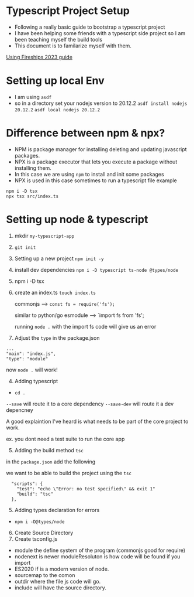 # Typescript Project Setup

- Following a really basic guide to bootstrap a typescript project
- I have been helping some friends with a typescript side 
project so I am been teaching myself the build tools 
- This document is to familarize myself with them.


[Using Fireships 2023 guide](https://www.youtube.com/watch?v=H91aqUHn8sE)

# Setting up local Env
- I am using `asdf`
- so in a directory set your nodejs version to 20.12.2
`asdf install nodejs 20.12.2`
`asdf local nodejs 20.12.2`


# Difference between npm & npx?

- NPM is package manager for installing deleting and updating javascript packages.
- NPX is a package executor that lets you execute a package without installing them.
- In this case we are using `npm` to install and init some packages
- NPX is used in this case sometimes to run a typescript file
example
```
npm i -D tsx
npx tsx src/index.ts
```

# Setting up node & typescript
1. mkdir `my-typescript-app`
2. `git init`
3. Setting up a new project `npm init -y`
4. install dev dependencies `npm i -D typescript ts-node @types/node`
5. npm i -D tsx
3. create an index.ts `touch index.ts`

    commonjs --> `const fs = require('fs');`

    similar to python/go
    esmodule --> `import fs from 'fs';

    running `node .` with the import fs code will give us an error

4. Adjust the `type` in the package.json

```
...
"main": "index.js",
"type": "module"

```

now `node .` will work! 

4. Adding typescript
- `cd .`


`--save` will route it to a core dependency
`--save-dev` will route it a dev depencney 

A good explaintion I've heard is what needs to be part 
of the core project to work. 

ex. you dont need a test suite to run the core app 

5. Adding the build method `tsc`

in the `package.json` add the following

we want to be able to build the project using the `tsc`

```
  "scripts": {
    "test": "echo \"Error: no test specified\" && exit 1"
    "build": "tsc"
  },

```

5.  Adding types declaration for errors
- `npm i -D@types/node`

6. Create  Source Directory 
7. Create tsconfig.js
- module the define system of the program (commonjs good for require)
- nodenext is newer
moduleResoluton is how code will be found if you import
- ES2020 if is a modern version of node.
- sourcemap to the comon
- outdir where the file js code will go.
- include will have the source directory.
